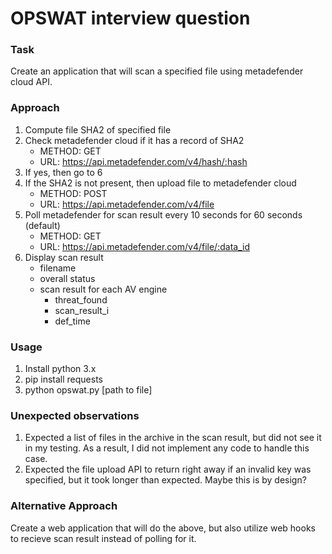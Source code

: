 # OPSWAT interview question

### Task
Create an application that will scan a specified file using metadefender cloud API.

### Approach
1. Compute file SHA2 of specified file
2. Check metadefender cloud if it has a record of SHA2
    * METHOD: GET
    * URL: https://api.metadefender.com/v4/hash/:hash
3. If yes, then go to 6
4. If the SHA2 is not present, then upload file to metadefender cloud
    * METHOD: POST
    * URL: https://api.metadefender.com/v4/file
5. Poll metadefender for scan result every 10 seconds for 60 seconds (default)
    * METHOD: GET
    * URL: https://api.metadefender.com/v4/file/:data_id
6. Display scan result
    * filename
    * overall status
    * scan result for each AV engine
      * threat_found
      * scan_result_i
      * def_time

### Usage
1. Install python 3.x
2. pip install requests
3. python opswat.py [path to file]

### Unexpected observations
1. Expected a list of files in the archive in the scan result, but did not see it in my testing.  As a result, I did not implement any code to handle this case.
2. Expected the file upload API to return right away if an invalid key was specified, but it took longer than expected.  Maybe this is by design?

### Alternative Approach
Create a web application that will do the above, but also utilize web hooks to recieve scan result instead of polling for it.
